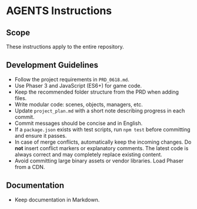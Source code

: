 # AGENTS Instructions

## Scope
These instructions apply to the entire repository.

## Development Guidelines
- Follow the project requirements in `PRD_0618.md`.
- Use Phaser 3 and JavaScript (ES6+) for game code.
- Keep the recommended folder structure from the PRD when adding files.
- Write modular code: scenes, objects, managers, etc.
- Update `project_plan.md` with a short note describing progress in each commit.
- Commit messages should be concise and in English.
- If a `package.json` exists with test scripts, run `npm test` before committing and ensure it passes.
- In case of merge conflicts, automatically keep the incoming changes.
  Do **not** insert conflict markers or explanatory comments.
  The latest code is always correct and may completely replace existing content.
- Avoid committing large binary assets or vendor libraries. Load Phaser from a CDN.

## Documentation
- Keep documentation in Markdown.
